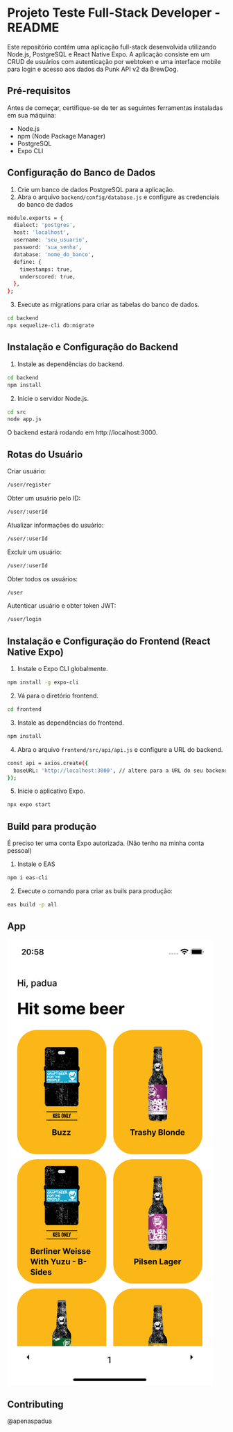 # Projeto Teste Full-Stack Developer - README

Este repositório contém uma aplicação full-stack desenvolvida utilizando Node.js, PostgreSQL e React Native Expo. A aplicação consiste em um CRUD de usuários com autenticação por webtoken e uma interface mobile para login e acesso aos dados da Punk API v2 da BrewDog.

## Pré-requisitos

Antes de começar, certifique-se de ter as seguintes ferramentas instaladas em sua máquina:

- Node.js
- npm (Node Package Manager)
- PostgreSQL
- Expo CLI

## Configuração do Banco de Dados

1. Crie um banco de dados PostgreSQL para a aplicação.
2. Abra o arquivo `backend/config/database.js` e configure as credenciais do banco de dados

```bash
module.exports = {
  dialect: 'postgres',
  host: 'localhost',
  username: 'seu_usuario',
  password: 'sua_senha',
  database: 'nome_do_banco',
  define: {
    timestamps: true,
    underscored: true,
  },
};
```

3. Execute as migrations para criar as tabelas do banco de dados.

```bash
cd backend
npx sequelize-cli db:migrate
```

## Instalação e Configuração do Backend

1. Instale as dependências do backend.

```bash
cd backend
npm install
```

2. Inicie o servidor Node.js.

```bash
cd src
node app.js
```

O backend estará rodando em http://localhost:3000.

## Rotas do Usuário

Criar usuário:
```bash
/user/register
```
Obter um usuário pelo ID:
```bash
/user/:userId
```
Atualizar informações do usuário:
```bash
/user/:userId
```
Excluir um usuário:
```bash
/user/:userId
```
Obter todos os usuários:
```bash
/user
```
Autenticar usuário e obter token JWT:  
```bash
/user/login
```

## Instalação e Configuração do Frontend (React Native Expo)

1. Instale o Expo CLI globalmente.

```bash
npm install -g expo-cli
```

2. Vá para o diretório frontend.

```bash
cd frontend
```

3. Instale as dependências do frontend.

```bash
npm install
```

4. Abra o arquivo `frontend/src/api/api.js` e configure a URL do backend.

```bash
const api = axios.create({
  baseURL: 'http://localhost:3000', // altere para a URL do seu backend
});
```

5. Inicie o aplicativo Expo.

```bash
npx expo start
```

## Build para produção
É preciso ter uma conta Expo autorizada. (Não tenho na minha conta pessoal)

1. Instale o EAS
   
```bash
npm i eas-cli
```

2. Execute o comando para criar as buils para produção:

```bash
eas build -p all
```

## App 
<img src="https://github.com/apenaspadua/full-stack-test/blob/master/images/Simulator%20Screenshot%20-%20iPhone%2011%20-%202023-12-03%20at%2020.58.06.png">

## Contributing
@apenaspadua
